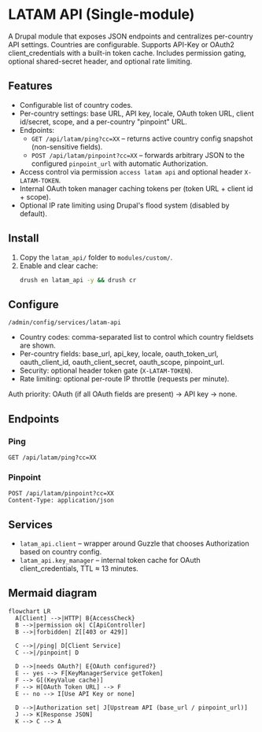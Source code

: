 
# LATAM API (Single-module)

A Drupal module that exposes JSON endpoints and centralizes per-country API settings. Countries are configurable. Supports API-Key or OAuth2 client_credentials with a built-in token cache. Includes permission gating, optional shared-secret header, and optional rate limiting.

## Features
- Configurable list of country codes.
- Per-country settings: base URL, API key, locale, OAuth token URL, client id/secret, scope, and a per-country "pinpoint" URL.
- Endpoints:
  - `GET /api/latam/ping?cc=XX` – returns active country config snapshot (non-sensitive fields).
  - `POST /api/latam/pinpoint?cc=XX` – forwards arbitrary JSON to the configured `pinpoint_url` with automatic Authorization.
- Access control via permission `access latam api` and optional header `X-LATAM-TOKEN`.
- Internal OAuth token manager caching tokens per (token URL + client id + scope).
- Optional IP rate limiting using Drupal's flood system (disabled by default).

## Install
1. Copy the `latam_api/` folder to `modules/custom/`.
2. Enable and clear cache:
   ```bash
   drush en latam_api -y && drush cr
   ```

## Configure
`/admin/config/services/latam-api`

- Country codes: comma-separated list to control which country fieldsets are shown.
- Per-country fields: base_url, api_key, locale, oauth_token_url, oauth_client_id, oauth_client_secret, oauth_scope, pinpoint_url.
- Security: optional header token gate (`X-LATAM-TOKEN`).
- Rate limiting: optional per-route IP throttle (requests per minute).

Auth priority: OAuth (if all OAuth fields are present) → API key → none.

## Endpoints

### Ping
```
GET /api/latam/ping?cc=XX
```

### Pinpoint
```
POST /api/latam/pinpoint?cc=XX
Content-Type: application/json
```

## Services
- `latam_api.client` – wrapper around Guzzle that chooses Authorization based on country config.
- `latam_api.key_manager` – internal token cache for OAuth client_credentials, TTL ≈ 13 minutes.

## Mermaid diagram
```mermaid
flowchart LR
  A[Client] -->|HTTP| B{AccessCheck}
  B -->|permission ok| C[ApiController]
  B -->|forbidden| Z[[403 or 429]]

  C -->|/ping| D[Client Service]
  C -->|/pinpoint| D

  D -->|needs OAuth?| E{OAuth configured?}
  E -- yes --> F[KeyManagerService getToken]
  F --> G[(KeyValue cache)]
  F --> H[OAuth Token URL] --> F
  E -- no --> I[Use API Key or none]

  D -->|Authorization set| J[Upstream API (base_url / pinpoint_url)]
  J --> K[Response JSON]
  K --> C --> A
```
